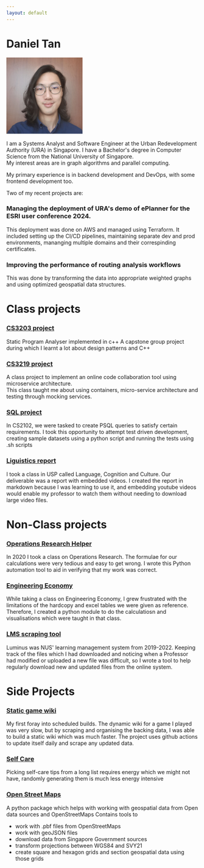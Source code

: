 ```yaml
---
layout: default
---
```

# Daniel Tan

<img src="/assets/img/myFace.jpg" alt="" width="200" />
<br/>

I am a Systems Analyst and Software Engineer at the Urban Redevelopment Authority (URA) in Singapore. I have a Bachelor's degree in Computer Science from the National University of Singapore.  
My interest areas are in graph algorithms and parallel computing.

My primary experience is in backend development and DevOps, with some frontend development too.  

Two of my recent projects are:

### Managing the deployment of URA's demo of ePlanner for the ESRI user conference 2024.
This deployment was done on AWS and managed using Terraform. It included setting up the CI/CD pipelines, maintaining separate dev and prod environments, mananging multiple domains and their correspinding certificates.

### Improving the performance of routing analysis workflows
This was done by transforming the data into appropriate weighted graphs and using optimized geospatial data structures.



# Class projects

### [CS3203 project](https://github.com/cookiedan42/CS3203_project)
Static Program Analyser implemented in c++
A capstone group project during which I learnt a lot about design patterns and C++

### [CS3219 project](https://github.com/cookiedan42/cs3219-project-ay2223s1-g47)  
A class project to implement an online code collaboration tool using microservice architecture.  
This class taught me about using containers, micro-service architecture and testing through mocking services.

### [SQL project](https://github.com/cookiedan42/CS2102_Project_pt2)
In CS2102, we were tasked to create PSQL queries to satisfy certain requirements. I took this opportunity to attempt test driven development, creating sample datasets using a python script and running the tests using .sh scripts

### [Liguistics report](https://github.com/cookiedan42/LCC-gesture)
I took a class in USP called Language, Cognition and Culture. Our deliverable was a report with embedded videos. I created the report in markdown because I was learning to use it, and embedding youtube videos would enable my professor to watch them without needing to download large video files.

<!-- ### [CS2103 project](https://github.com/cookiedan42/tp)
Software engineering group project implemented in Java -->

# Non-Class projects

### [Operations Research Helper](https://github.com/cookiedan42/OperationsResearch_1)
In 2020 I took a class on Operations Research. The formulae for our calculations were very tedious and easy to get wrong. I wrote this Python automation tool to aid in verifying that my work was correct.

### [Engineering Economy](https://github.com/cookiedan42/EnginEcon)
While taking a class on Engineering Economy, I grew frustrated with the limitations of the hardcopy and excel tables we were given as reference. Therefore, I created a python module to do the calculatiosn and visualisations which were taught in that class.

### [LMS scraping tool](https://github.com/cookiedan42/pyLuminus)
Luminus was NUS' learning management system from 2019-2022. Keeping track of the files which I had downloaded and noticing when a Professor had modified or uploaded a new file was difficult, so I wrote a tool to help regularly download new and updated files from the online system.

# Side Projects

### [Static game wiki](https://github.com/cookiedan42/StaticDex)
My first foray into scheduled builds. The dynamic wiki for a game I played was very slow, but by scraping and organising the backing data, I was able to build a static wiki which was much faster. The project uses github actions to update itself daily and scrape any updated data.


### [Self Care](https://github.com/cookiedan42/help_gen)
Picking self-care tips from a long list requires energy which we might not have, randomly generating them is much less energy intensive

### [Open Street Maps](https://github.com/cookiedan42/osm-toolbox)
A python package which helps with working with geospatial data from Open data sources and OpenStreetMaps
Contains tools to

- work with .pbf files from OpenStreetMaps
- work with geoJSON files
- download data from Singapore Government sources
- transform projections between WGS84 and SVY21
- create square and hexagon grids and section geospatial data using those grids

